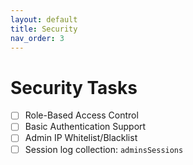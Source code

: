```yaml
---
layout: default
title: Security
nav_order: 3
---
```


# Security Tasks

- [ ] Role-Based Access Control
- [ ] Basic Authentication Support
- [ ] Admin IP Whitelist/Blacklist
- [ ] Session log collection: `adminsSessions`
